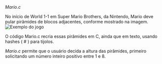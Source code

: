 *Mario.c*

No início de World 1-1 em Super Mario Brothers, da Nintendo, Mario deve pular pirâmides de blocos adjacentes, conforme mostrado na imagem.
<img alt="Exemplo do jogo" src="https://edools-3-production.s3.amazonaws.com/org-6988%2Fschool-7227%2F937c3fc70b1a0b850d57a617a528a800%2Fpyramids.png">

O código Mario.c recria essas pirâmides em C, ainda que em texto, usando hashes ( # ) para tijolos. 

*Mario.c* permite que o usuário decida a altura das pirâmides, primeiro solicitando um número inteiro positivo entre 1 e 8.